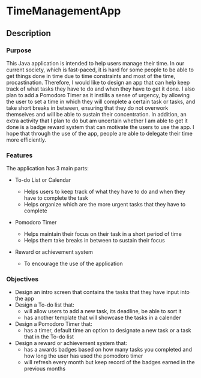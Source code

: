 # TimeManagementApp

## Description

### Purpose
This Java application is intended to help users manage their time. In our current society, which is fast-paced, it is hard for some people to be able to get things done in time due to time constraints and most of the time, procastination. Therefore, I would like to design an app that can help keep track of what tasks they have to do and when they have to get it done. I also plan to add a Pomodoro Timer as it instills a sense of urgency, by allowing the user to set a time in which they will complete a certain task or tasks, and take short breaks in between, ensuring that they do not overwork themselves and will be able to sustain their concentration. In addition, an extra activity that I plan to do but am uncertain whether I am able to get it done is a badge reward system that can motivate the users to use the app. I hope that through the use of the app, people are able to delegate their time more efficiently.

### Features
The application has 3 main parts:
* To-do List or Calendar
  - Helps users to keep track of what they have to do and when they have to complete the task
  - Helps organize which are the more urgent tasks that they have to complete
  
* Pomodoro Timer
  - Helps maintain their focus on their task in a short period of time
  - Helps them take breaks in between to sustain their focus
  
* Reward or achievement system
  - To encourage the use of the application

### Objectives
* Design an intro screen that contains the tasks that they have input into the app
* Design a To-do list that:
  - will allow users to add a new task, its deadline, be able to sort it
  - has another template that will showcase the tasks in a calender
* Design a Pomodoro Timer that:
  - has a timer, default time an option to designate a new task or a task that in the To-do list
* Design a reward or achievement system that:
  - has a awards badges based on how many tasks you completed and how long the user has used the pomodoro timer
  - will refresh every month but keep record of the badges earned in the previous months


